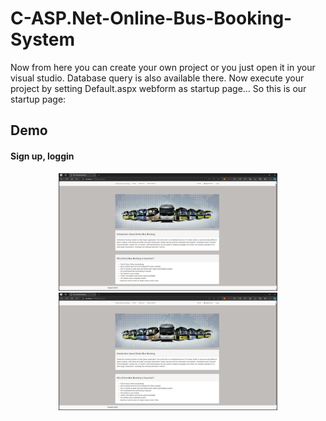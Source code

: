 # C-ASP.Net-Online-Bus-Booking-System
Now from here you can create your own project or you just open it in your visual studio. Database query is also available there.
Now execute your project by setting Default.aspx webform as startup page...
So this is our startup page:
## Demo
#### Sign up, loggin
<p align="center">
  <img src="./Captures/Home.png" width="350" title="hover text">
  <img src="./Captures/Home.png" width="350" title="hover text">
</p>